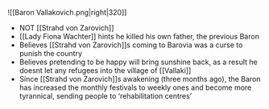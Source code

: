![[Baron Vallakovich.png|right|320]]

- NOT [[Strahd von Zarovich]]
- [[Lady Fiona Wachter]] hints he killed his own father, the previous Baron
- Believes [[Strahd von Zarovich]]s coming to Barovia was a curse to punish the country
- Believes pretending to be happy will bring sunshine back, as a result he doesnt let any refugees into the village of [[Vallaki]]
- Since [[Strahd von Zarovich]]s awakening (three months ago), the Baron has increased the monthly festivals to weekly ones and become more tyrannical, sending people to ‘rehabilitation centres’